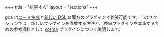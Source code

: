 +++
title = "拡張する"
layout = "sections"
+++

goa は<a href="generators">コード生成</a>と<a href="dsls">新しい DSL</a> の両方のプラグインで拡張可能です。このセクションでは、新しいプラグインを作成する方法と、独自プラグインを実装するための参考資料として <a href="gorma">gorma</a> プラグインについて説明します。
